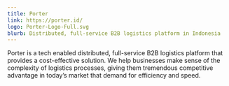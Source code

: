 ```yaml
---
title: Porter
link: https://porter.id/
logo: Porter-Logo-Full.svg
blurb: Distributed, full-service B2B logistics platform in Indonesia
---
```


Porter is a tech enabled distributed, full-service B2B logistics platform that provides a cost-effective solution. We help businesses make sense of the complexity of logistics processes, giving them tremendous competitive advantage in today’s market that demand for efficiency and speed.
